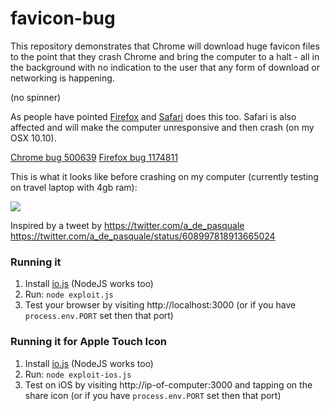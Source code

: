 # favicon-bug

This repository demonstrates that Chrome will download huge favicon files to the point that they crash Chrome and bring the computer to a halt - all in the background with no indication to the user that any form of download or networking is happening.

(no spinner)

As people have pointed [Firefox](http://i.imgur.com/3zkPKD7.png) and [Safari](https://i.imgur.com/B2LeRy4.png) does this too. Safari is also affected and will make the computer unresponsive and then crash (on my OSX 10.10).

[Chrome bug 500639](https://code.google.com/p/chromium/issues/detail?id=500639) [Firefox bug 1174811](https://bugzilla.mozilla.org/show_bug.cgi?id=1174811)

This is what it looks like before crashing on my computer (currently testing on travel laptop with 4gb ram):

![](http://i.imgur.com/J16lwjF.png)


Inspired by a tweet by https://twitter.com/a_de_pasquale https://twitter.com/a_de_pasquale/status/608997818913665024

### Running it

 1. Install [io.js](http://www.iojs.org) (NodeJS works too)
 2. Run: `node exploit.js`
 3. Test your browser by visiting http://localhost:3000  (or if you have `process.env.PORT` set then that port)
      
### Running it for Apple Touch Icon

 1. Install [io.js](http://www.iojs.org) (NodeJS works too)
 2. Run: `node exploit-ios.js`
 3. Test on iOS by visiting http://ip-of-computer:3000 and tapping on the share icon (or if you have `process.env.PORT` set then that port)
